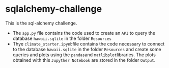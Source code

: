 # sqlalchemy-challenge

This is the sql-alchemy challenge.

- The `app.py` file contains the code used to create an `API` to query the database `hawaii.sqlite` in the folder `Resources`
- Thye `climate_starter.ipynb`file contains the code necessary to connect to the database `hawaii.sqlite` in the folder `Resources` and create some queries and plots using the `pandas`and `matlibplot`libraries. The plots obtained with this `Jupyther Notebook` are stored in the folder `Output`.